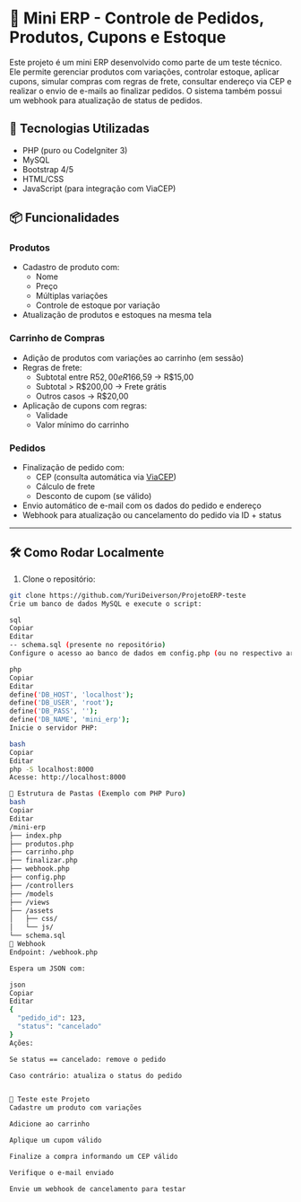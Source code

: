# 🧾 Mini ERP - Controle de Pedidos, Produtos, Cupons e Estoque

Este projeto é um mini ERP desenvolvido como parte de um teste técnico. Ele permite gerenciar produtos com variações, controlar estoque, aplicar cupons, simular compras com regras de frete, consultar endereço via CEP e realizar o envio de e-mails ao finalizar pedidos. O sistema também possui um webhook para atualização de status de pedidos.

## 🚀 Tecnologias Utilizadas

- PHP (puro ou CodeIgniter 3)
- MySQL
- Bootstrap 4/5
- HTML/CSS
- JavaScript (para integração com ViaCEP)

## 📦 Funcionalidades

### Produtos
- Cadastro de produto com:
  - Nome
  - Preço
  - Múltiplas variações
  - Controle de estoque por variação
- Atualização de produtos e estoques na mesma tela

### Carrinho de Compras
- Adição de produtos com variações ao carrinho (em sessão)
- Regras de frete:
  - Subtotal entre R$52,00 e R$166,59 → R$15,00
  - Subtotal > R$200,00 → Frete grátis
  - Outros casos → R$20,00
- Aplicação de cupons com regras:
  - Validade
  - Valor mínimo do carrinho

### Pedidos
- Finalização de pedido com:
  - CEP (consulta automática via [ViaCEP](https://viacep.com.br/))
  - Cálculo de frete
  - Desconto de cupom (se válido)
- Envio automático de e-mail com os dados do pedido e endereço
- Webhook para atualização ou cancelamento do pedido via ID + status

---

## 🛠️ Como Rodar Localmente

1. Clone o repositório:

```bash
git clone https://github.com/YuriDeiverson/ProjetoERP-teste
Crie um banco de dados MySQL e execute o script:

sql
Copiar
Editar
-- schema.sql (presente no repositório)
Configure o acesso ao banco de dados em config.php (ou no respectivo arquivo se estiver usando CodeIgniter):

php
Copiar
Editar
define('DB_HOST', 'localhost');
define('DB_USER', 'root');
define('DB_PASS', '');
define('DB_NAME', 'mini_erp');
Inicie o servidor PHP:

bash
Copiar
Editar
php -S localhost:8000
Acesse: http://localhost:8000

📁 Estrutura de Pastas (Exemplo com PHP Puro)
bash
Copiar
Editar
/mini-erp
├── index.php
├── produtos.php
├── carrinho.php
├── finalizar.php
├── webhook.php
├── config.php
├── /controllers
├── /models
├── /views
├── /assets
│   ├── css/
│   └── js/
└── schema.sql
📩 Webhook
Endpoint: /webhook.php

Espera um JSON com:

json
Copiar
Editar
{
  "pedido_id": 123,
  "status": "cancelado"
}
Ações:

Se status == cancelado: remove o pedido

Caso contrário: atualiza o status do pedido


🧪 Teste este Projeto
Cadastre um produto com variações

Adicione ao carrinho

Aplique um cupom válido

Finalize a compra informando um CEP válido

Verifique o e-mail enviado

Envie um webhook de cancelamento para testar

